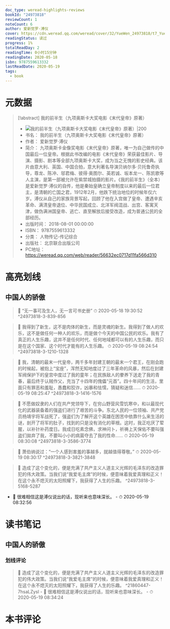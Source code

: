 ```yaml
---
doc_type: weread-highlights-reviews
bookId: "24973818"
reviewCount: 1
noteCount: 6
author: 爱新觉罗·溥仪
cover: https://cdn.weread.qq.com/weread/cover/32/YueWen_24973818/t7_YueWen_24973818.jpg
readingStatus: 读过
progress: 1%
totalReadDay: 2
readingTime: 0小时15分钟
readingDate: 2020-05-18
isbn: 9787559613332
lastReadDate: 2020-05-19
tags:
  - book
---
```

# 元数据
> [!abstract] 我的前半生（九项奥斯卡大奖电影《末代皇帝》原著）
> - ![ 我的前半生（九项奥斯卡大奖电影《末代皇帝》原著）|200](https://cdn.weread.qq.com/weread/cover/32/YueWen_24973818/t7_YueWen_24973818.jpg)
> - 书名： 我的前半生（九项奥斯卡大奖电影《末代皇帝》原著）
> - 作者： 爱新觉罗·溥仪
> - 简介： 九项奥斯卡金像奖电影《末代皇帝》原著，唯一为自己做传的中国最后一位皇帝。根据此书改编的电影《末代皇帝》荣获最佳影片、导演、摄影、剧本等全部九项奥斯卡大奖，成为当之无愧的影史经典。该片由意大利、英国、中国合拍，意大利著名导演贝纳尔多·贝托鲁奇执导，尊龙、陈冲、邬君梅、彼得·奥图尔、英若诚、坂本龙一、陈凯歌等人主演，是第一部被允许在紫禁城拍摄的影片。《我的前半生》（全本）是爱新觉罗·溥仪的自传，他是秦始皇确立皇帝制度以来的最后一位君主，是清朝的亡国之君，1912年2月，他跌下统治地位的时候年仅六岁。溥仪从自己的家族背景写起，回顾了他在入宫做了皇帝、遭遇辛亥革命、满清皇帝退位、中华民国成立、北洋军阀混战、出宫、客寓天津，做伪满洲国皇帝、逃亡、直至解放后接受改造，成为普通公民的全部经历。
> - 出版时间： 2018-08-01 00:00:00
> - ISBN： 9787559613332
> - 分类： 人物传记-传记综合
> - 出版社： 北京联合出版公司
> - PC地址：https://weread.qq.com/web/reader/56632ec0717d11fa566d310

# 高亮划线

## 中国人的骄傲

> 📌 “无一事可及生人，无一言可书史册” 
> ⏱ 2020-05-18 19:30:52 ^24973818-3-839-856

> 📌 我得到了新生，这不是肉体的新生，而是灵魂的新生。我得到了做人的欢乐，这不是做任何一种人的欢乐，而是做个今天的中国公民的欢乐。我有了真正的人生乐趣，这并不是任何时代、任何地域都可以有的人生乐趣，而只是在这个国家、这个时代才能有的人生乐趣。 
> ⏱ 2020-05-19 08:24:54 ^24973818-3-1210-1328

> 📌 我，清朝的最末一代皇帝，两千多年封建王朝的最末一个君王，在刚会跑的时候起，被抱上“宝座”，浑然无知地度过了三年革命的风暴，然后在封建军阀保护下的皇宫中度过了我的童年；在民族敌人的豢养下送走了我的青春，最后终于认贼作父，充当了十四年的傀儡“元首”。四十年间的生活，里面只有罪恶和羞耻，愚蠢和狡诈，凶暴和怯懦，猜疑和迷信…… 
> ⏱ 2020-05-19 08:25:47 ^24973818-3-1416-1576

> 📌 不愿做奴隶的人们在共产党领导下，在穷山野营风雪饥寒中，和以最现代化的武器装备着的强盗们进行了艰苦的斗争。东北人民的一位领袖、共产党员杨靖宇将军战死了，强盗们为了解开这个英雄在困苦中依靠什么来生活的谜，剖开了将军的肚子，找到的只是没有消化的草根。这时，我正吃厌了荤腥，以补针补药度日。我成日吃素念佛，求神问卜，祈祷上天保佑不要叫强盗们拋弃了我，不要叫小小的病菌夺去了我的性命…… 
> ⏱ 2020-05-19 08:30:08 ^24973818-3-3586-3774

> 📌 萧伯纳说过：“一个人感到害羞的事越多，就越值得尊敬。” 
> ⏱ 2020-05-19 08:30:17 ^24973818-3-3821-3848

> 📌 造成了这个变化的，便是充满了共产主义人道主义光辉的毛泽东的改造罪犯的伟大政策。当我们说“我爱毛主席”的时候，便意味着我爱真理和正义！在这个永不熄灭的太阳照耀下，我获得了人生的乐趣。 ^24973818-3-5168-5287
- 💭 很难相信这是溥仪说出的话，现听来也意味深长。 - ⏱ 2020-05-19 08:32:56 

# 读书笔记

## 中国人的骄傲

### 划线评论
> 📌 造成了这个变化的，便是充满了共产主义人道主义光辉的毛泽东的改造罪犯的伟大政策。当我们说“我爱毛主席”的时候，便意味着我爱真理和正义！
在这个永不熄灭的太阳照耀下，我获得了人生的乐趣。  ^21860447-7hsaLZysl
    - 💭 很难相信这是溥仪说出的话，现听来也意味深长。
    - ⏱ 2020-05-19 08:34:24
   
# 本书评论

